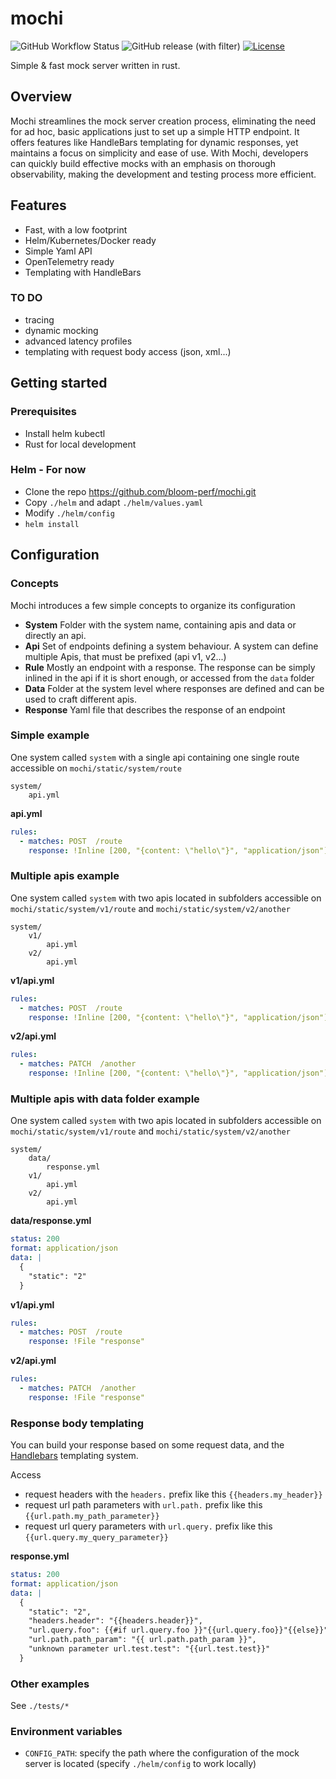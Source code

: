 # mochi
![GitHub Workflow Status](https://img.shields.io/github/actions/workflow/status/bloom-perf/mochi/ci.yml?style=for-the-badge&branch=main)
![GitHub release (with filter)](https://img.shields.io/github/v/release/bloom-perf/mochi?style=for-the-badge)
[![License](https://img.shields.io/badge/License-Apache_2.0-blue.svg?style=for-the-badge)](https://opensource.org/licenses/Apache-2.0)

Simple &amp; fast mock server written in rust.

## Overview

Mochi streamlines the mock server creation process, eliminating the need for ad hoc, basic applications just to set up a simple HTTP endpoint. It offers features like HandleBars templating for dynamic responses, yet maintains a focus on simplicity and ease of use. With Mochi, developers can quickly build effective mocks with an emphasis on thorough observability, making the development and testing process more efficient.

## Features
 - Fast, with a low footprint
 - Helm/Kubernetes/Docker ready
 - Simple Yaml API
 - OpenTelemetry ready
 - Templating with HandleBars

### TO DO
 - tracing
 - dynamic mocking
 - advanced latency profiles
 - templating with request body access (json, xml...)

## Getting started
### Prerequisites
- Install helm kubectl
- Rust for local development


### Helm - For now
- Clone the repo https://github.com/bloom-perf/mochi.git
- Copy `./helm` and adapt `./helm/values.yaml`
- Modify `./helm/config`
- `helm install`


## Configuration
### Concepts
Mochi introduces a few simple concepts to organize its configuration
- **System** Folder with the system name, containing apis and data or directly an api.
- **Api** Set of endpoints defining a system behaviour. A system can define multiple Apis, that must be prefixed (api v1, v2...)
- **Rule** Mostly an endpoint with a response. The response can be simply inlined in the api if it is short enough, or accessed from the `data` folder
- **Data** Folder at the system level where responses are defined and can be used to craft different apis.
- **Response** Yaml file that describes the response of an endpoint

### Simple example

One system called `system` with a single api containing one single route accessible on `mochi/static/system/route`

```
system/
    api.yml
```
**api.yml**
```yaml api.yml
rules:
  - matches: POST  /route
    response: !Inline [200, "{content: \"hello\"}", "application/json"]
```

### Multiple apis example

One system called `system` with two apis located in subfolders accessible on `mochi/static/system/v1/route` and `mochi/static/system/v2/another`

```
system/
    v1/
        api.yml
    v2/
        api.yml
```
**v1/api.yml**
```yaml api.yml
rules:
  - matches: POST  /route
    response: !Inline [200, "{content: \"hello\"}", "application/json"]
```
**v2/api.yml**
```yaml api.yml
rules:
  - matches: PATCH  /another
    response: !Inline [200, "{content: \"hello\"}", "application/json"]
```

### Multiple apis with data folder example

One system called `system` with two apis located in subfolders accessible on `mochi/static/system/v1/route` and `mochi/static/system/v2/another`

```
system/
    data/
        response.yml
    v1/
        api.yml
    v2/
        api.yml
```
**data/response.yml**
```yaml response
status: 200
format: application/json
data: |
  {
    "static": "2"
  }
```
**v1/api.yml**
```yaml api.yml
rules:
  - matches: POST  /route
    response: !File "response"
```
**v2/api.yml**
```yaml api.yml
rules:
  - matches: PATCH  /another
    response: !File "response"
```

### Response body templating
You can build your response based on some request data, and the [Handlebars](http://handlebarsjs.com/) templating system.

Access
- request headers with the `headers.` prefix like this `{{headers.my_header}}`
- request url path parameters with `url.path.` prefix like this `{{url.path.my_path_parameter}}`
- request url query parameters with `url.query.` prefix like this `{{url.query.my_query_parameter}}`

**response.yml**
```yaml
status: 200
format: application/json
data: |
  {
    "static": "2",
    "headers.header": "{{headers.header}}",
    "url.query.foo": {{#if url.query.foo }}"{{url.query.foo}}"{{else}}"none"{{/if}},
    "url.path.path_param": "{{ url.path.path_param }}",
    "unknown parameter url.test.test": "{{url.test.test}}"
  }
```


### Other examples
See `./tests/*`

### Environment variables
- `CONFIG_PATH`: specify the path where the configuration of the mock server is located (specify `./helm/config` to work locally)
